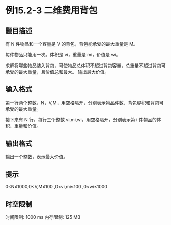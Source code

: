 # 例15.2-3 二维费用背包

## 题目描述

有 N 件物品和一个容量是 V 的背包，背包能承受的最大重量是 M。

每件物品只能用一次。体积是 vi，重量是 mi，价值是 wi。

求解将哪些物品装入背包，可使物品总体积不超过背包容量，总重量不超过背包可承受的最大重量，且价值总和最大。
输出最大价值。

## 输入格式

第一行两个整数，N，V,M，用空格隔开，分别表示物品件数、背包容积和背包可承受的最大重量。

接下来有 N 行，每行三个整数 vi,mi,wi，用空格隔开，分别表示第 i 件物品的体积、重量和价值。

## 输出格式

输出一个整数，表示最大价值。

## 提示

0<N≤1000,0<V,M≤100
,0<vi,mi≤100
,0<wi≤1000

## 时空限制

时间限制: 1000 ms
内存限制: 125 MB
